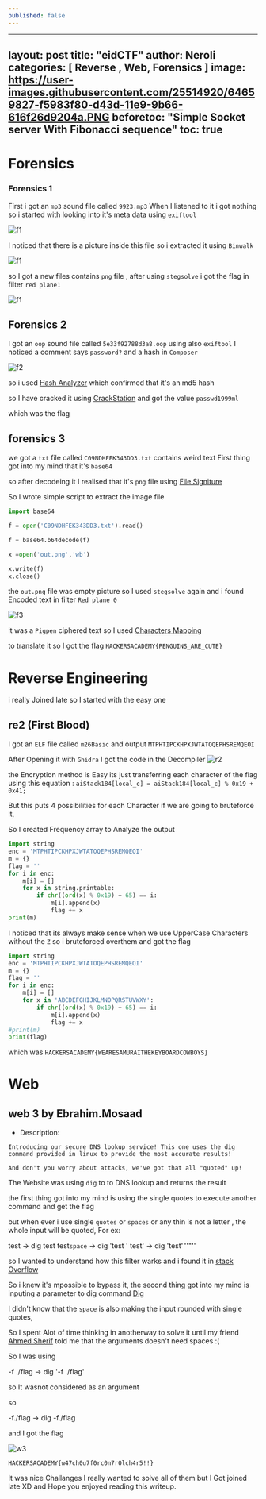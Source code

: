 ```yaml
---
published: false
---
```

---
layout: post
title:  "eidCTF"
author: Neroli
categories: [ Reverse , Web, Forensics ]
image: https://user-images.githubusercontent.com/25514920/64659827-f5983f80-d43d-11e9-9b66-616f26d9204a.PNG
beforetoc: "Simple Socket server With Fibonacci sequence"
toc: true
---

# Forensics

### Forensics 1

First i got an `mp3` sound file called `9923.mp3`
When I listened to it i got nothing so i started with looking into it's meta data using `exiftool`

![f1](https://user-images.githubusercontent.com/25514920/89761652-2752d400-daef-11ea-8de9-913ae218170a.png)

I noticed that there is a picture inside this file so i extracted it using `Binwalk`

![f1](https://user-images.githubusercontent.com/25514920/89761551-eb1f7380-daee-11ea-9047-41d582733d2a.png)

so I got a new files contains `png` file , after using `stegsolve` i got the flag in filter `red plane1`

![f1](https://user-images.githubusercontent.com/25514920/89761793-7a2c8b80-daef-11ea-84cb-999438b77fe5.png)

## Forensics 2

I got an `oop` sound file called `5e33f92788d3a8.oop` using also `exiftool` I noticed a comment says `password?` and a hash in `Composer`

![f2](https://user-images.githubusercontent.com/25514920/89762055-f6bf6a00-daef-11ea-8927-d010f8ebc336.png)

so i used [Hash Analyzer](https://www.tunnelsup.com/hash-analyzer/) which confirmed that it's an md5 hash

so I have cracked it using [CrackStation](https://crackstation.net/) and got the value `passwd1999ml`

which was the flag

## forensics 3

we got a `txt` file called `C09NDHFEK343DD3.txt` contains weird text First thing got into my mind that it's `base64`

so after decodeing it I realised that it's `png` file using [File Signiture](https://en.wikipedia.org/wiki/List_of_file_signatures)

So I wrote simple script to extract the image file 

```python
import base64

f = open('C09NDHFEK343DD3.txt').read()

f = base64.b64decode(f)

x =open('out.png','wb')

x.write(f)
x.close()
```

the `out.png` file was empty picture so I used `stegsolve` again and i found Encoded text in filter `Red plane 0`

![f3](https://user-images.githubusercontent.com/25514920/89762775-66822480-daf1-11ea-937f-a93812f66f18.png)

it was a `Pigpen` ciphered text so I used [Characters Mapping](https://www.pinterest.com/pin/737534876456122647/)

to translate it so I got the flag `HACKERSACADEMY{PENGUINS_ARE_CUTE}`

# Reverse Engineering 

i really Joined late so I started with the easy one
## re2 (First Blood)

I got an `ELF` file called `m26Basic` and output `MTPHTIPCKHPXJWTATOQEPHSREMQEOI`

After Opening it with `Ghidra` I got the code in the Decompiler 
![r2](https://user-images.githubusercontent.com/25514920/89763508-f4aada80-daf2-11ea-846c-fb667dc62c7e.png)

the Encryption method is Easy its just transferring each character of the flag using this equation :
`aiStack184[local_c] = aiStack184[local_c] % 0x19 + 0x41;`

But this puts 4 possibilities for each Character if we are going to bruteforce it,

So I created Frequency array to Analyze the output 

```python
import string
enc = 'MTPHTIPCKHPXJWTATOQEPHSREMQEOI'
m = {}
flag = ''
for i in enc:
    m[i] = []
    for x in string.printable:
        if chr((ord(x) % 0x19) + 65) == i:
            m[i].append(x)
            flag += x
print(m)
```

I noticed that its always make sense when we use UpperCase Characters without the `Z` so i bruteforced overthem and got the flag

```python
import string
enc = 'MTPHTIPCKHPXJWTATOQEPHSREMQEOI'
m = {}
flag = ''
for i in enc:
    m[i] = []
    for x in 'ABCDEFGHIJKLMNOPQRSTUVWXY':
        if chr((ord(x) % 0x19) + 65) == i:
            m[i].append(x)
            flag += x
#print(m)
print(flag)
```
which was `HACKERSACADEMY{WEARESAMURAITHEKEYBOARDCOWBOYS}`

# Web

## web 3 by Ebrahim.Mosaad

* Description:
```
Introducing our secure DNS lookup service! This one uses the dig command provided in linux to provide the most accurate results!

And don't you worry about attacks, we've got that all "quoted" up!
```

The Website was using `dig` to to DNS lookup and returns the result 

the first thing got into my mind is using the single quotes to execute another command and get the flag 

but when ever i use single `quotes` or `spaces` or any thin is not a letter , the whole input will be quoted, For ex:

test -> dig test
test`space` -> dig 'test '
test' -> dig 'test'"'"''

so I wanted to understand how this filter warks and i found it in [stack Overflow](https://stackoverflow.com/questions/1250079/how-to-escape-single-quotes-within-single-quoted-strings)

So i knew it's mpossible to bypass it, the second thing got into my mind is inputing a parameter to dig command [Dig](https://linux.die.net/man/1/dig)

I didn't know that the `space` is also making the input rounded with single quotes,

So I spent Alot of time thinking in anotherway to solve it until my friend [Ahmed Sherif](https://www.facebook.com/AhmedS93) told me that the arguments doesn't need spaces :( 

So I was using 

-f ./flag -> dig '-f ./flag'

so It wasnot considered as an argument 

so 

-f./flag -> dig -f./flag

and I got the flag 

![w3](https://user-images.githubusercontent.com/25514920/89766152-f75bfe80-daf7-11ea-9a86-dccee0257bb0.png)

`HACKERSACADEMY{w47ch0u7f0rc0n7r0lch4r5!!}`


It was nice Challanges I really wanted to solve all of them but I Got joined late XD and Hope you enjoyed reading this writeup.